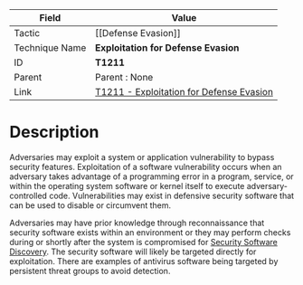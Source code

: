 
|Field|Value|
|---|---|
|Tactic|[[Defense Evasion]]|
|Technique Name|**Exploitation for Defense Evasion**|
|ID|**T1211**|
|Parent|Parent : None|
|Link|[T1211 - Exploitation for Defense Evasion](https://attack.mitre.org/techniques/T1211)|

# Description

Adversaries may exploit a system or application vulnerability to bypass security features. Exploitation of a software vulnerability occurs when an adversary takes advantage of a programming error in a program, service, or within the operating system software or kernel itself to execute adversary-controlled code. Vulnerabilities may exist in defensive security software that can be used to disable or circumvent them.

Adversaries may have prior knowledge through reconnaissance that security software exists within an environment or they may perform checks during or shortly after the system is compromised for [Security Software Discovery](https://attack.mitre.org/techniques/T1518/001). The security software will likely be targeted directly for exploitation. There are examples of antivirus software being targeted by persistent threat groups to avoid detection.
